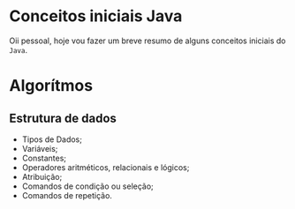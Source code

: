 # Conceitos iniciais Java
Oii pessoal, hoje vou fazer um breve resumo de alguns conceitos iniciais do `Java`.

# Algorítmos
##    Estrutura de dados

* Tipos de Dados;
* Variáveis;
* Constantes;
* Operadores aritméticos, relacionais e lógicos;
* Atribuição;
* Comandos de condição ou seleção;
* Comandos de repetição.

    
